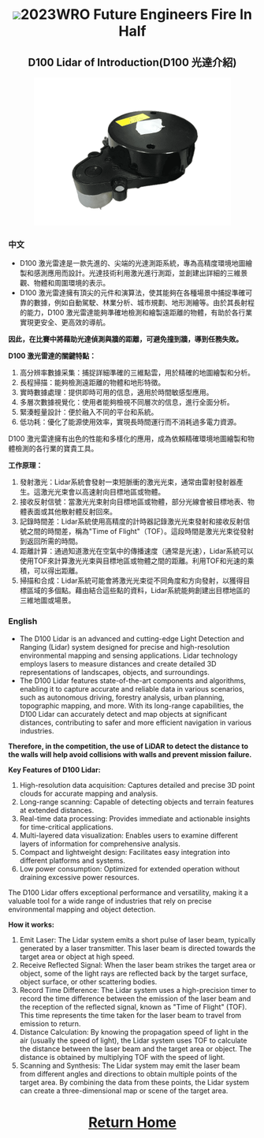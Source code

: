 # <div align="center"><img src=../../other/img/logo.jpg></img>2023WRO Future Engineers Fire In Half </div>
## <div align="center">D100 Lidar of Introduction(D100 光達介紹)</div> 

<div align="center"><img src="./D100_LiDAR.png" alt="D100 Lidar" width="400" height="300"></div> 

### 中文
- D100 激光雷達是一款先進的、尖端的光達測距系統，專為高精度環境地圖繪製和感測應用而設計。光達技術利用激光進行測距，並創建出詳細的三維景觀、物體和周圍環境的表示。  
- D100 激光雷達擁有頂尖的元件和演算法，使其能夠在各種場景中捕捉準確可靠的數據，例如自動駕駛、林業分析、城市規劃、地形測繪等。由於其長射程的能力，D100 激光雷達能夠準確地檢測和繪製遠距離的物體，有助於各行業實現更安全、更高效的導航。 

__因此，在比賽中將藉助光達偵測與牆的距離，可避免撞到牆，導到任務失敗。__

**D100 激光雷達的關鍵特點：** 
1. 高分辨率數據采集：捕捉詳細準確的三維點雲，用於精確的地圖繪製和分析。
2. 長程掃描：能夠檢測遠距離的物體和地形特徵。
3. 實時數據處理：提供即時可用的信息，適用於時間敏感型應用。
4. 多層次數據視覺化：使用者能夠檢視不同層次的信息，進行全面分析。
5. 緊湊輕量設計：便於融入不同的平台和系統。
6. 低功耗：優化了能源使用效率，實現長時間運行而不消耗過多電力資源。

D100 激光雷達擁有出色的性能和多樣化的應用，成為依賴精確環境地圖繪製和物體檢測的各行業的寶貴工具。

**工作原理：**

1. 發射激光：Lidar系統會發射一束短脈衝的激光光束，通常由雷射發射器產生。這激光光束會以高速射向目標地區或物體。
2. 接收反射信號：當激光光束射向目標地區或物體，部分光線會被目標地表、物體表面或其他散射體反射回來。
3. 記錄時間差：Lidar系統使用高精度的計時器記錄激光光束發射和接收反射信號之間的時間差，稱為"Time of Flight"（TOF）。這段時間是激光光束從發射到返回所需的時間。
4. 距離計算：通過知道激光在空氣中的傳播速度（通常是光速），Lidar系統可以使用TOF來計算激光光束與目標地區或物體之間的距離。利用TOF和光速的乘積，可以得出距離。
5. 掃描和合成：Lidar系統可能會將激光光束從不同角度和方向發射，以獲得目標區域的多個點。藉由結合這些點的資料，Lidar系統能夠創建出目標地區的三維地圖或場景。

### English
- The D100 Lidar is an advanced and cutting-edge Light Detection and Ranging (Lidar) system designed for precise and high-resolution environmental mapping and sensing applications. Lidar technology employs lasers to measure distances and create detailed 3D representations of landscapes, objects, and surroundings.  
- The D100 Lidar features state-of-the-art components and algorithms, enabling it to capture accurate and reliable data in various scenarios, such as autonomous driving, forestry analysis, urban planning, topographic mapping, and more. With its long-range capabilities, the D100 Lidar can accurately detect and map objects at significant distances, contributing to safer and more efficient navigation in various industries.  

__Therefore, in the competition, the use of LiDAR to detect the distance to the walls will help avoid collisions with walls and prevent mission failure.__

**Key Features of D100 Lidar:**

1. High-resolution data acquisition: Captures detailed and precise 3D point clouds for accurate mapping and analysis.
2. Long-range scanning: Capable of detecting objects and terrain features at extended distances.
3. Real-time data processing: Provides immediate and actionable insights for time-critical applications.
4. Multi-layered data visualization: Enables users to examine different layers of information for comprehensive analysis.
5. Compact and lightweight design: Facilitates easy integration into different platforms and systems.
6. Low power consumption: Optimized for extended operation without draining excessive power resources.

The D100 Lidar offers exceptional performance and versatility, making it a valuable tool for a wide range of industries that rely on precise environmental mapping and object detection.

**How it works:**

1. Emit Laser: The Lidar system emits a short pulse of laser beam, typically generated by a laser transmitter. This laser beam is directed towards the target area or object at high speed.
2. Receive Reflected Signal: When the laser beam strikes the target area or object, some of the light rays are reflected back by the target surface, object surface, or other scattering bodies.
3. Record Time Difference: The Lidar system uses a high-precision timer to record the time difference between the emission of the laser beam and the reception of the reflected signal, known as "Time of Flight" (TOF). This time represents the time taken for the laser beam to travel from emission to return.
4. Distance Calculation: By knowing the propagation speed of light in the air (usually the speed of light), the Lidar system uses TOF to calculate the distance between the laser beam and the target area or object. The distance is obtained by multiplying TOF with the speed of light.
5. Scanning and Synthesis: The Lidar system may emit the laser beam from different angles and directions to obtain multiple points of the target area. By combining the data from these points, the Lidar system can create a three-dimensional map or scene of the target area.

# <div align="center">[Return Home](../../)</div>  
